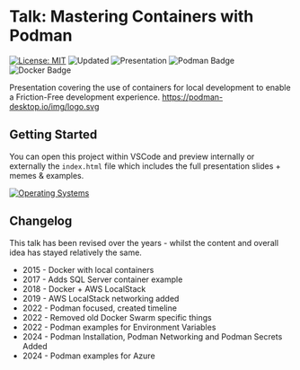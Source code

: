 # Talk: Mastering Containers with Podman
[![License: MIT](https://img.shields.io/badge/License-MIT-brightgreen.svg)](https://opensource.org/licenses/MIT)
![Updated](https://img.shields.io/github/last-commit/thushan/talk-podman-frictionfree-localdev)
![Presentation](https://img.shields.io/badge/Version-v2024.09-blue)
![Podman Badge](https://img.shields.io/badge/Podman-892CA0?logo=podman&logoColor=fff&style=flat-square)
![Docker Badge](https://img.shields.io/badge/Docker-2496ED?logo=docker&logoColor=fff&style=flat-square)

Presentation covering the use of containers for local development to enable a Friction-Free development experience.
https://podman-desktop.io/img/logo.svg

## Getting Started

You can open this project within VSCode and preview internally or externally the `index.html` file which includes the full presentation slides + memes & examples.


[![Operating Systems](https://img.shields.io/badge/View-Presentation%20Online%20Right%20Now-informational?style=for-the-badge)](https://htmlpreview.github.io/?https://github.com/thushan/talk-podman-frictionfree-localdev/blob/main/index.html)

## Changelog
This talk has been revised over the years - whilst the content and overall idea has stayed relatively the same.

* 2015 - Docker with local containers
* 2017 - Adds SQL Server container example
* 2018 - Docker + AWS LocalStack
* 2019 - AWS LocalStack networking added
* 2022 - Podman focused, created timeline
* 2022 - Removed old Docker Swarm specific things
* 2022 - Podman examples for Environment Variables
* 2024 - Podman Installation, Podman Networking and Podman Secrets Added
* 2024 - Podman examples for Azure
